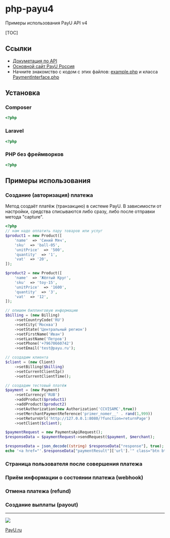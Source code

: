 # php-payu4
Примеры использования PayU API v4

[TOC]

## Ссылки
- [Докуметация по API](https://dev.payu.ru/ru/documents/apiv4/)
- [Основной сайт PayU Россия](https://payu.ru/)
- Начните знакомство с кодом с этих файлов: [example.php](https://github.com/payuru/php-payu4/blob/main/example.php) и класса [PaymentInterface.php](https://github.com/payuru/php-payu4/blob/main/src/PaymentInterface.php)

## Установка
### Composer
```php
<?php

```
### Laravel
```php
<?php

```
### PHP без фреймворков
```php
<?php

```
## Примеры использования
### Создание (авторизация) платежа
Метод создаёт платёж (транзакцию) в системе PayU.
В зависимости от настройки, средства списываются либо сразу, 
либо после отправки метода "capture". 
```php
<?php
// нам надо оплатить пару товаров или услуг
$product1 = new Product([
	'name'  => 'Синий Мяч',
	'sku'  => 'ball-05',
	'unitPrice'  => '500',
	'quantity'  => '1',
	'vat'  => '20',
]);

$product2 = new Product([
	'name'  => 'Жёлтый Круг',
	'sku'  => 'toy-15',
	'unitPrice'  => '1600',
	'quantity'  => '3',
	'vat'  => '12',
]);

// опишем биллинговую информацию
$billing = (new Billing)
	->setCountryCode('RU')
	->setCity('Москва')
	->setState('Центральный регион')
	->setFirstName('Иван')
	->setLastName('Петров')
	->setPhone('+79670660742')
	->setEmail('test@payu.ru');

// создадим клиента
$client = (new Client)
	->setBilling($billing)
	->setCurrentClientIp()
	->setCurrentClientTime();

// создадим тестовый платёж
$payment = (new Payment)
	->setCurrency('RUB')
	->addProduct($product1)
	->addProduct($product2)
	->setAuthorization(new Authorization('CCVISAMC',true))
	->setMerchantPaymentReference('primer_nomer__' . rand(1,999))
	->setReturnUrl('http://127.0.0.1:8080/?function=returnPage')
	->setClient($client);

$paymentRequest = new PaymentsApiRequest();
$responseData = $paymentRequest->sendRequest($payment, $merchant);

$responseData = json_decode((string) $responseData["response"], true);
echo '<a href="'.$responseData["paymentResult"]['url'].'" class="btn btn-success" target="_b" rel="noopener"> ОПЛАТА </a>';
```
### Страница пользователя после совершения платежа

### Приём информации о состоянии платежа (webhook)

### Отмена платежа (refund)

### Создание выплаты (payout)

-------------
![](https://www.nco-payu.ru/media/images/global/payu@2x.png)
 
[PayU.ru](https://PayU.ru/ "Платёжная система для сайтов и не только")
